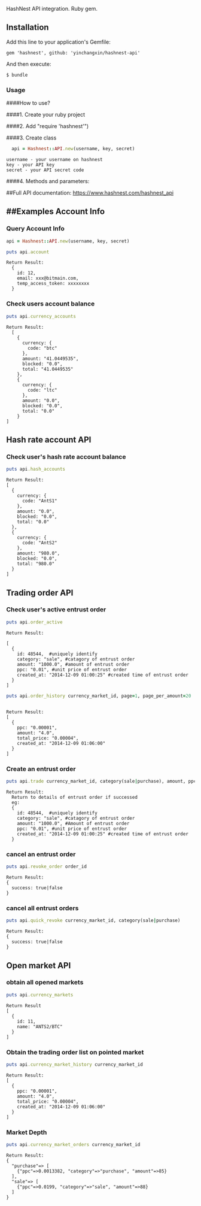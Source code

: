 
HashNest API integration. Ruby gem.

## Installation

Add this line to your application's Gemfile:

    gem 'hashnest', github: 'yinchangxin/hashnest-api'

And then execute:

    $ bundle


### Usage

####How to use?

####1. Create your ruby project

####2. Add "require 'hashnest'")

####3. Create class

```ruby
  api = Hashnest::API.new(username, key, secret)
```
```
username - your username on hashnest
key - your API key
secret - your API secret code
```

####4. Methods and parameters:


##Full API documentation: https://www.hashnest.com/hashnest_api


##Examples
Account Info
------------
### Query Account Info

```ruby
api = Hashnest::API.new(username, key, secret)
```

```ruby
puts api.account
```

```
Return Result:
  {
    id: 12,
    email: xxx@bitmain.com,
    temp_access_token: xxxxxxxx
  }
```

### Check users account balance

```ruby
puts api.currency_accounts
```

```
Return Result:
  [
    {
      currency: {
        code: "btc"
      },
      amount: "41.0449535",
      blocked: "0.0",
      total: "41.0449535"
    },
    {
      currency: {
        code: "ltc"
      },
      amount: "0.0",
      blocked: "0.0",
      total: "0.0"
    }
]
```

Hash rate account API
---------------------

### Check user's hash rate account balance


```ruby
puts api.hash_accounts
```

```
Return Result:
[
  {
    currency: {
      code: "AntS1"
    },
    amount: "0.0",
    blocked: "0.0",
    total: "0.0"
  },
  {
    currency: {
      code: "AntS2"
    },
    amount: "980.0",
    blocked: "0.0",
    total: "980.0"
  }
]

```

Trading order API
-----------------

### Check user's active entrust order

```ruby
puts api.order_active
```

```
Return Result:

[
  {
    id: 48544,  #uniquely identify
    category: "sale", #catagory of entrust order
    amount: "1000.0", #amount of entrust order
    ppc: "0.01", #unit price of entrust order
    created_at: "2014-12-09 01:00:25" #created time of entrust order
  }
]

```

```ruby
puts api.order_history currency_market_id, page=1, page_per_amount=20
```

```

Return Result:
[
  {
    ppc: "0.00001",
    amount: "4.0",
    total_price: "0.00004",
    created_at: "2014-12-09 01:06:00"
  }
]

```

### Create an entrust order

```ruby
puts api.trade currency_market_id, category(sale|purchase), amount, ppc
```

```
Return Result:
  Return to details of entrust order if successed
  eg:
  {
    id: 48544,  #uniquely identify
    category: "sale", #catagory of entrust order
    amount: "1000.0", #Amount of entrust order
    ppc: "0.01", #unit price of entrust order
    created_at: "2014-12-09 01:00:25" #created time of entrust order
  }
```

### cancel an entrust order

```ruby
puts api.revoke_order order_id
```

```
Return Result:
{
  success: true|false
}

```

### cancel all entrust orders

```ruby
puts api.quick_revoke currency_market_id, category(sale|purchase)
```

```
Return Result:
{
  success: true|false
}
```

Open market API
---------------

### obtain all opened markets

```ruby
puts api.currency_markets
```

```
Return Result
[
  {
    id: 11,
    name: "ANTS2/BTC"
  }
]

```

### Obtain the trading order list on pointed market

```ruby
puts api.currency_market_history currency_market_id
```

```
Return Result:
[
  {
    ppc: "0.00001",
    amount: "4.0",
    total_price: "0.00004",
    created_at: "2014-12-09 01:06:00"
  }
]

```

### Market Depth

```ruby
puts api.currency_market_orders currency_market_id
```

```
Return Result:
{
  "purchase"=> [
    {"ppc"=>0.0013382, "category"=>"purchase", "amount"=>85}
  ], 
  "sale"=> [
    {"ppc"=>0.0199, "category"=>"sale", "amount"=>88}
  ]
}

```

